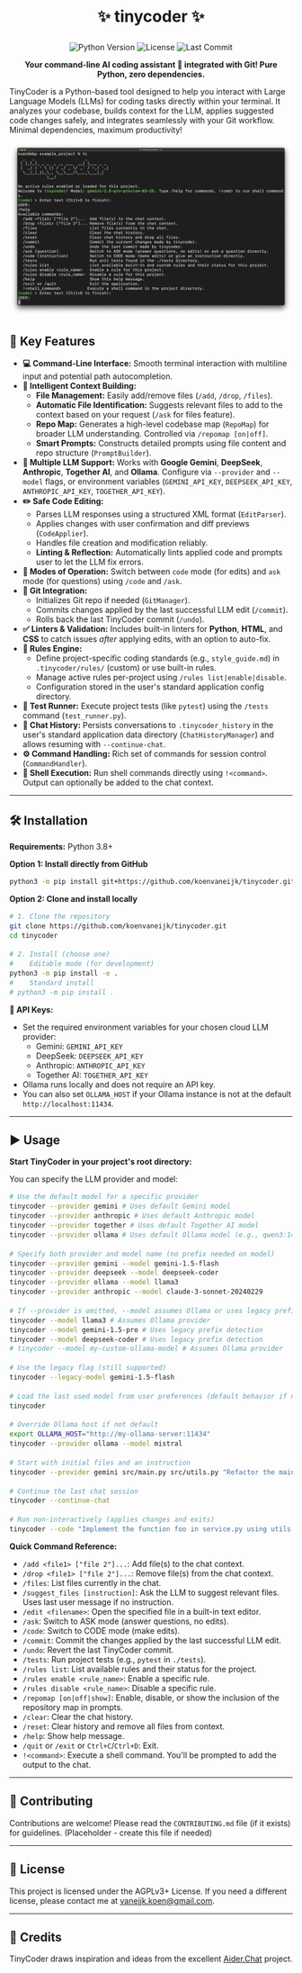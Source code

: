 

# <p align="center">✨ tinycoder ✨</p>

<p align="center">
  <img src="https://img.shields.io/badge/python-3.8+-blue.svg" alt="Python Version">
  <img src="https://img.shields.io/badge/license-AGPLv3-green.svg" alt="License">
  <img src="https://img.shields.io/github/last-commit/koenvaneijk/tinycoder" alt="Last Commit">
</p>

<p align="center">
  <strong>Your command-line AI coding assistant 🤖 integrated with Git! Pure Python, zero dependencies.</strong>
</p>

TinyCoder is a Python-based tool designed to help you interact with Large Language Models (LLMs) for coding tasks directly within your terminal. It analyzes your codebase, builds context for the LLM, applies suggested code changes safely, and integrates seamlessly with your Git workflow. Minimal dependencies, maximum productivity!

![TinyCoder Screenshot](https://github.com/koenvaneijk/tinycoder/blob/main/screenshots/image.png?raw=true)

## 🚀 Key Features

*   **💻 Command-Line Interface:** Smooth terminal interaction with multiline input and potential path autocompletion.
*   **🧠 Intelligent Context Building:**
    *   **File Management:** Easily add/remove files (`/add`, `/drop`, `/files`).
    *   **Automatic File Identification:** Suggests relevant files to add to the context based on your request (`/ask` for files feature).
    *   **Repo Map:** Generates a high-level codebase map (`RepoMap`) for broader LLM understanding. Controlled via `/repomap [on|off]`.
    *   **Smart Prompts:** Constructs detailed prompts using file content and repo structure (`PromptBuilder`).
*   **🤖 Multiple LLM Support:** Works with **Google Gemini**, **DeepSeek**, **Anthropic**, **Together AI**, and **Ollama**. Configure via `--provider` and `--model` flags, or environment variables (`GEMINI_API_KEY`, `DEEPSEEK_API_KEY`, `ANTHROPIC_API_KEY`, `TOGETHER_API_KEY`).
*   **✏️ Safe Code Editing:**
    *   Parses LLM responses using a structured XML format (`EditParser`).
    *   Applies changes with user confirmation and diff previews (`CodeApplier`).
    *   Handles file creation and modification reliably.
    *   **Linting & Reflection:** Automatically lints applied code and prompts user to let the LLM fix errors.
*   **🔄 Modes of Operation:** Switch between `code` mode (for edits) and `ask` mode (for questions) using `/code` and `/ask`.
*   **🌿 Git Integration:**
    *   Initializes Git repo if needed (`GitManager`).
    *   Commits changes applied by the last successful LLM edit (`/commit`).
    *   Rolls back the last TinyCoder commit (`/undo`).
*   **✅ Linters & Validation:** Includes built-in linters for **Python**, **HTML**, and **CSS** to catch issues *after* applying edits, with an option to auto-fix.
*   **📜 Rules Engine:**
    *   Define project-specific coding standards (e.g., `style_guide.md`) in `.tinycoder/rules/` (custom) or use built-in rules.
    *   Manage active rules per-project using `/rules list|enable|disable`.
    *   Configuration stored in the user's standard application config directory.
*   **🧪 Test Runner:** Execute project tests (like `pytest`) using the `/tests` command (`test_runner.py`).
*   **💾 Chat History:** Persists conversations to `.tinycoder_history` in the user's standard application data directory (`ChatHistoryManager`) and allows resuming with `--continue-chat`.
*   **⚙️ Command Handling:** Rich set of commands for session control (`CommandHandler`).
*   **🐚 Shell Execution:** Run shell commands directly using `!<command>`. Output can optionally be added to the chat context.

---

## 🛠️ Installation

**Requirements:** Python 3.8+

**Option 1: Install directly from GitHub**

```bash
python3 -m pip install git+https://github.com/koenvaneijk/tinycoder.git
```

**Option 2: Clone and install locally**

```bash
# 1. Clone the repository
git clone https://github.com/koenvaneijk/tinycoder.git
cd tinycoder

# 2. Install (choose one)
#    Editable mode (for development)
python3 -m pip install -e .
#    Standard install
# python3 -m pip install .
```

**🔑 API Keys:**

*   Set the required environment variables for your chosen cloud LLM provider:
    *   Gemini: `GEMINI_API_KEY`
    *   DeepSeek: `DEEPSEEK_API_KEY`
    *   Anthropic: `ANTHROPIC_API_KEY`
    *   Together AI: `TOGETHER_API_KEY`
*   Ollama runs locally and does not require an API key.
*   You can also set `OLLAMA_HOST` if your Ollama instance is not at the default `http://localhost:11434`.

---

## ▶️ Usage

**Start TinyCoder in your project's root directory:**

You can specify the LLM provider and model:

```bash
# Use the default model for a specific provider
tinycoder --provider gemini # Uses default Gemini model
tinycoder --provider anthropic # Uses default Anthropic model
tinycoder --provider together # Uses default Together AI model
tinycoder --provider ollama # Uses default Ollama model (e.g., qwen3:14b)

# Specify both provider and model name (no prefix needed on model)
tinycoder --provider gemini --model gemini-1.5-flash
tinycoder --provider deepseek --model deepseek-coder
tinycoder --provider ollama --model llama3
tinycoder --provider anthropic --model claude-3-sonnet-20240229

# If --provider is omitted, --model assumes Ollama or uses legacy prefixes
tinycoder --model llama3 # Assumes Ollama provider
tinycoder --model gemini-1.5-pro # Uses legacy prefix detection
tinycoder --model deepseek-coder # Uses legacy prefix detection
# tinycoder --model my-custom-ollama-model # Assumes Ollama provider

# Use the legacy flag (still supported)
tinycoder --legacy-model gemini-1.5-flash

# Load the last used model from user preferences (default behavior if no flags)
tinycoder

# Override Ollama host if not default
export OLLAMA_HOST="http://my-ollama-server:11434"
tinycoder --provider ollama --model mistral

# Start with initial files and an instruction
tinycoder --provider gemini src/main.py src/utils.py "Refactor the main loop in main.py"

# Continue the last chat session
tinycoder --continue-chat

# Run non-interactively (applies changes and exits)
tinycoder --code "Implement the function foo in service.py using utils.bar"
```

**Quick Command Reference:**

*   `/add <file1> ["file 2"]...`: Add file(s) to the chat context.
*   `/drop <file1> ["file 2"]...`: Remove file(s) from the chat context.
*   `/files`: List files currently in the chat.
*   `/suggest_files [instruction]`: Ask the LLM to suggest relevant files. Uses last user message if no instruction.
*   `/edit <filename>`: Open the specified file in a built-in text editor.
*   `/ask`: Switch to ASK mode (answer questions, no edits).
*   `/code`: Switch to CODE mode (make edits).
*   `/commit`: Commit the changes applied by the last successful LLM edit.
*   `/undo`: Revert the last TinyCoder commit.
*   `/tests`: Run project tests (e.g., `pytest` in `./tests`).
*   `/rules list`: List available rules and their status for the project.
*   `/rules enable <rule_name>`: Enable a specific rule.
*   `/rules disable <rule_name>`: Disable a specific rule.
*   `/repomap [on|off|show]`: Enable, disable, or show the inclusion of the repository map in prompts.
*   `/clear`: Clear the chat history.
*   `/reset`: Clear history and remove all files from context.
*   `/help`: Show help message.
*   `/quit` or `/exit` or `Ctrl+C`/`Ctrl+D`: Exit.
*   `!<command>`: Execute a shell command. You'll be prompted to add the output to the chat.

---

## 🤝 Contributing

Contributions are welcome! Please read the `CONTRIBUTING.md` file (if it exists) for guidelines. (Placeholder - create this file if needed)

---

## 📜 License

This project is licensed under the AGPLv3+ License. If you need a different license, please contact me at vaneijk.koen@gmail.com.

---

## 🙏 Credits

TinyCoder draws inspiration and ideas from the excellent [Aider.Chat](https://aider.chat/) project. 